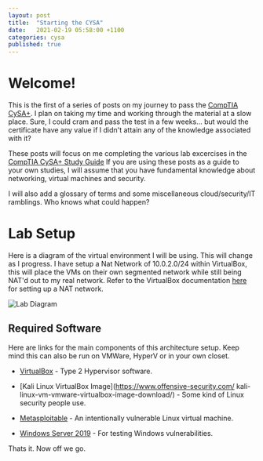 ```yaml
---
layout: post
title:  "Starting the CYSA"
date:   2021-02-19 05:58:00 +1100
categories: cysa
published: true
---
```


# Welcome! 

This is the first of a series of posts on my journey to pass the [CompTIA CySA+](https://www.comptia.org/certifications/cybersecurity-analyst).
I plan on taking my time and working through the material at a slow place. Sure, I could 
cram and pass the test in a few weeks... but would the certificate have any value if I didn't attain any of the knowledge associated with it?

These posts will focus on me completing the various lab excercises in the [CompTIA CySA+ Study Guide](https://www.amazon.com.au/CompTIA-CySA-Study-Guide-CS0-001/dp/1119348978)
If you are using these posts as a guide to your own studies, I will assume that you have fundamental knowledge about networking, virtual machines and security. 

I will also add a glossary of terms and some miscellaneous cloud/security/IT ramblings.
Who knows what could happen? 

# Lab Setup

Here is a diagram of the virtual environment I will be using. This will change as I progress. I have setup a Nat Network of 10.0.2.0/24 within VirtualBox, this will place the
VMs on their own segmented network while still being NAT'd out to my real network. Refer to the VirtualBox documentation [here](https://www.virtualbox.org/manual/ch01.html#globalsettings) for setting up a NAT network. 

![Lab Diagram](/cyber_blog/assets/img/labdiagram.png)

## Required Software

Here are links for the main components of this architecture setup. Keep mind this can also
be run on VMWare, HyperV or in your own closet.

* [VirtualBox](https://www.virtualbox.org/wiki/Downloads) - Type 2 Hypervisor software.

* [Kali Linux VirtualBox Image](https://www.offensive-security.com/ kali-linux-vm-vmware-virtualbox-image-download/) - Some kind of Linux security people use.

* [Metasploitable](https://sourceforge.net/projects/metasploitable/) - An intentionally vulnerable Linux virtual machine.

* [Windows Server 2019](https://www.microsoft.com/en-AU/windows-server/trial) - For testing Windows vulnerabilities.

Thats it. Now off we go. 